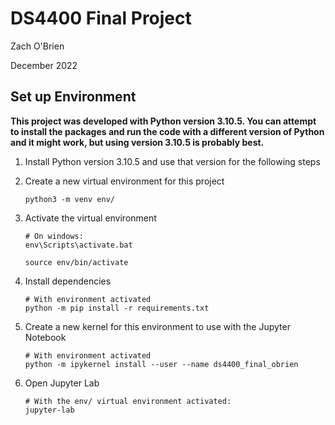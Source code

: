 # DS4400 Final Project

Zach O'Brien

December 2022

## Set up Environment

**This project was developed with Python version 3.10.5. You can attempt to install the packages and run the code with a different version of Python and it might work, but using version 3.10.5 is probably best.**

1. Install Python version 3.10.5 and use that version for the following steps

2. Create a new virtual environment for this project

    ```console
    python3 -m venv env/
    ```

3. Activate the virtual environment

    ```console
    # On windows:
    env\Scripts\activate.bat
    ```

    ```console
    source env/bin/activate
    ```

4. Install dependencies

    ```console
    # With environment activated
    python -m pip install -r requirements.txt
    ```

5. Create a new kernel for this environment to use with the Jupyter Notebook

    ```console
    # With environment activated
    python -m ipykernel install --user --name ds4400_final_obrien
    ```

6. Open Jupyter Lab

    ```console
    # With the env/ virtual environment activated:
    jupyter-lab
    ```


